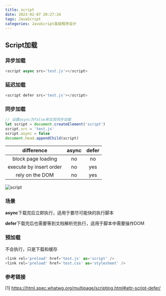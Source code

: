 ```yaml
---
title: script
date: 2023-02-07 20:27:24
tags: JavaScript
categories: JavaScript高级程序设计
---
```


## Script加载

### 异步加载

```javascript
<script async src='test.js'></script>
```

### 延迟加载

```javascript
<script defer src='test.js'></script>
```

### 同步加载

```javascript
// 设置async为false来实现同步加载
let script = document.createElement('script')
script.src = 'test.js'
script.async = false
document.head.appendChild(script)
```

| difference | async | defer |
| :----------------------------------------------------------: | :-----------------------------------------: | :-----------------------------------------: |
|                      block page loading                      |                     no                      |                     no                      |
|                   execute by insert order                    |                     no                      |                     yes                     |
|                       rely on the DOM                        |                     no                      |                     yes                     |

 ![script](https://html.spec.whatwg.org/images/asyncdefer.svg)

### 场景

**async**下载完后立即执行，适用于要尽可能快的执行脚本

**defer**下载完后也需要等到文档解析完执行，适用于脚本中需要操作DOM

### 预加载

不会执行，只是下载和缓存

```javascript
<link rel='preload' href='test.js' as='script' />
<link rel='preload' href='test.css' as='stylesheet' />
```

### 参考链接

[1] <https://html.spec.whatwg.org/multipage/scripting.html#attr-script-defer/>
